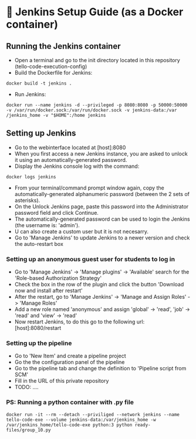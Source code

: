# :floppy_disk: Jenkins Setup Guide (as a Docker container)

## Running the Jenkins container

- Open a terminal and go to the init directory located in this repository (tello-code-execution-config)
- Build the Dockerfile for Jenkins:
```
docker build -t jenkins .
```
- Run Jenkins:
```
docker run --name jenkins -d --privileged -p 8080:8080 -p 50000:50000 -v /var/run/docker.sock:/var/run/docker.sock -v jenkins-data:/var /jenkins_home -v "$HOME":/home jenkins
```

## Setting up Jenkins

- Go to the webinterface located at [host]:8080
- When you first access a new Jenkins instance, you are asked to unlock it using an automatically-generated password.
- Display the Jenkins console log with the command:
```
docker logs jenkins
```
- From your terminal/command prompt window again, copy the automatically-generated alphanumeric password (between the 2 sets of asterisks).
- On the Unlock Jenkins page, paste this password into the Administrator password field and click Continue.
- The automatically-generated password can be used to login the Jenkins (the username is: 'admin').
- U can also create a custom user but it is not necesarry.
- Go to 'Manage Jenkins' to update Jenkins to a newer version and check the auto-restart box

### Setting up an anonymous guest user for students to log in

- Go to 'Manage Jenkins' -> 'Manage plugins' -> 'Available' search for the 'Role-based Authorization Strategy'
- Check the box in the row of the plugin and click the button 'Download now and install after restart'
- After the restart, go to 'Manage Jenkins' -> 'Manage and Assign Roles' -> 'Manage Roles'
- Add a new role named 'anonymous' and assign 'global' -> 'read', 'job' -> 'read' and 'view' -> 'read'
- Now restart Jenkins, to do this go to the following url: [host]:8080/restart

### Setting up the pipeline

- Go to 'New Item' and create a pipeline project
- Go the the configuration panel of the pipeline
- Go to the pipeline tab and change the definition to 'Pipeline script from SCM'
- Fill in the URL of this private repository
- TODO: ....

### PS: Running a python container with .py file
```
docker run -it --rm --detach --priviliged --network jenkins --name tello-code-exe --volume jenkins-data:/var/jenkins_home -w /var/jenkins_home/tello-code-exe python:3 python ready-files/group_10.py
```
